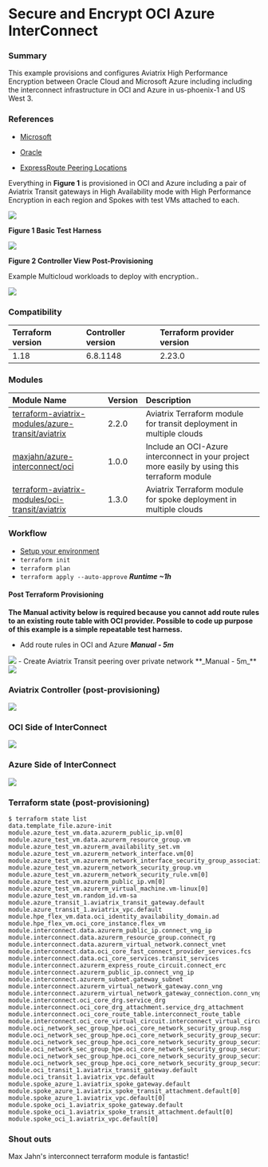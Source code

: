 # Secure and Encrypt OCI Azure InterConnect
### Summary

This example provisions and configures Aviatrix High Performance Encryption between Oracle Cloud and Microsoft Azure including including the interconnect infrastructure in OCI and Azure in us-phoenix-1 and US West 3.

### References

- [Microsoft](https://docs.microsoft.com/en-us/azure/virtual-machines/workloads/oracle/oracle-oci-overview#region-availability)

- [Oracle](https://www.oracle.com/cloud/azure-interconnect/)

- [ExpressRoute Peering Locations](https://docs.microsoft.com/en-us/azure/expressroute/expressroute-locations)

Everything in **Figure 1** is provisioned in OCI and Azure including a pair of Aviatrix Transit gateways in High Availability mode with High Performance Encryption in each region and Spokes with test VMs attached to each.

<img src="img/OCI-AZ-Harness.png">

**Figure 1 Basic Test Harness**

<img src="img/controller-view-oc-az-ic.png">

**Figure 2 Controller View Post-Provisioning**

Example Multicloud workloads to deploy with encryption..

<img src="img/oci-azure-ic-patterns.png">

### Compatibility
Terraform version | Controller version | Terraform provider version
:--- | :--- | :---
1.18 | 6.8.1148 | 2.23.0

### Modules

Module Name | Version | Description
:--- | :--- | :---
[terraform-aviatrix-modules/azure-transit/aviatrix](https://registry.terraform.io/modules/terraform-aviatrix-modules/mc-transit/aviatrix/latest) | 2.2.0 | Aviatrix Terraform module for transit deployment in multiple clouds
[maxjahn/azure-interconnect/oci](https://registry.terraform.io/modules/maxjahn/azure-interconnect/oci/latest) | 1.0.0 | Include an OCI-Azure interconnect in your project more easily by using this terraform module
[terraform-aviatrix-modules/oci-transit/aviatrix](https://registry.terraform.io/modules/terraform-aviatrix-modules/mc-spoke/aviatrix/latest) | 1.3.0 | Aviatrix Terraform module for spoke deployment in multiple clouds 


### Workflow

- [Setup your environment](quick-start.md)
- ```terraform init```
- ```terraform plan```
- ```terraform apply --auto-approve``` **_Runtime ~1h_**

#### Post Terraform Provisioning

**The Manual activity below is required because you cannot add route rules to an existing route table with OCI provider. Possible to code up purpose of this example is a simple repeatable test harness.**

- Add route rules in OCI and Azure **_Manual - 5m_**
<img src="img/manual-routes.png">
- Create Aviatrix Transit peering over private network **_Manual - 5m_**
<img src="img/transit-peering-setup.png">

### Aviatrix Controller (post-provisioning)
<img src="img/dashboard-view.png">

### OCI Side of InterConnect
<img src="img/oci-side-of-IC.png">

### Azure Side of InterConnect
<img src="img/azure-side-of-IC.png">

### Terraform state (post-provisioning)

```
$ terraform state list
data.template_file.azure-init
module.azure_test_vm.data.azurerm_public_ip.vm[0]
module.azure_test_vm.data.azurerm_resource_group.vm
module.azure_test_vm.azurerm_availability_set.vm
module.azure_test_vm.azurerm_network_interface.vm[0]
module.azure_test_vm.azurerm_network_interface_security_group_association.test[0]
module.azure_test_vm.azurerm_network_security_group.vm
module.azure_test_vm.azurerm_network_security_rule.vm[0]
module.azure_test_vm.azurerm_public_ip.vm[0]
module.azure_test_vm.azurerm_virtual_machine.vm-linux[0]
module.azure_test_vm.random_id.vm-sa
module.azure_transit_1.aviatrix_transit_gateway.default
module.azure_transit_1.aviatrix_vpc.default
module.hpe_flex_vm.data.oci_identity_availability_domain.ad
module.hpe_flex_vm.oci_core_instance.flex_vm
module.interconnect.data.azurerm_public_ip.connect_vng_ip
module.interconnect.data.azurerm_resource_group.connect_rg
module.interconnect.data.azurerm_virtual_network.connect_vnet
module.interconnect.data.oci_core_fast_connect_provider_services.fcs
module.interconnect.data.oci_core_services.transit_services
module.interconnect.azurerm_express_route_circuit.connect_erc
module.interconnect.azurerm_public_ip.connect_vng_ip
module.interconnect.azurerm_subnet.gateway_subnet
module.interconnect.azurerm_virtual_network_gateway.conn_vng
module.interconnect.azurerm_virtual_network_gateway_connection.conn_vng_gw
module.interconnect.oci_core_drg.service_drg
module.interconnect.oci_core_drg_attachment.service_drg_attachment
module.interconnect.oci_core_route_table.interconnect_route_table
module.interconnect.oci_core_virtual_circuit.interconnect_virtual_circuit
module.oci_network_sec_group_hpe.oci_core_network_security_group.nsg
module.oci_network_sec_group_hpe.oci_core_network_security_group_security_rule.rule_egress_all
module.oci_network_sec_group_hpe.oci_core_network_security_group_security_rule.rule_ingress_all_icmp_type3_code4
module.oci_network_sec_group_hpe.oci_core_network_security_group_security_rule.rule_ingress_iperf5201
module.oci_network_sec_group_hpe.oci_core_network_security_group_security_rule.rule_ingress_ssh22
module.oci_network_sec_group_hpe.oci_core_network_security_group_security_rule.rule_ingress_vcn_icmp_type3
module.oci_transit_1.aviatrix_transit_gateway.default
module.oci_transit_1.aviatrix_vpc.default
module.spoke_azure_1.aviatrix_spoke_gateway.default
module.spoke_azure_1.aviatrix_spoke_transit_attachment.default[0]
module.spoke_azure_1.aviatrix_vpc.default[0]
module.spoke_oci_1.aviatrix_spoke_gateway.default
module.spoke_oci_1.aviatrix_spoke_transit_attachment.default[0]
module.spoke_oci_1.aviatrix_vpc.default[0]

```

### Shout outs

Max Jahn's interconnect terraform module is fantastic!
